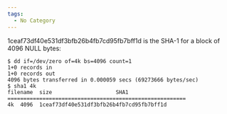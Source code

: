 ```yaml
---
tags:
  - No Category
---
```

1ceaf73df40e531df3bfb26b4fb7cd95fb7bff1d is the SHA-1 for a block of
4096 NULL bytes:

    $ dd if=/dev/zero of=4k bs=4096 count=1
    1+0 records in
    1+0 records out
    4096 bytes transferred in 0.000059 secs (69273666 bytes/sec)
    $ sha1 4k
    filename  size                    SHA1
    ========================================================
    4k  4096  1ceaf73df40e531df3bfb26b4fb7cd95fb7bff1d